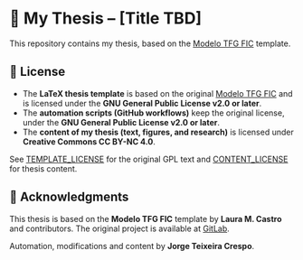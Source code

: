 # 📝 My Thesis – [Title TBD]

This repository contains my thesis, based on the [Modelo TFG FIC](https://gitlab.com/lauramcastro/modelo-tfg-fic) template.

## 📜 License

- The **LaTeX thesis template** is based on the original [Modelo TFG FIC](https://gitlab.com/lauramcastro/modelo-tfg-fic) and is licensed under the **GNU General Public License v2.0 or later**.
- The **automation scripts (GitHub workflows)** keep the original license, under the **GNU General Public License v2.0 or later**.
- The **content of my thesis (text, figures, and research)** is licensed under **Creative Commons CC BY-NC 4.0**.

See [TEMPLATE_LICENSE](licenses/TEMPLATE_LICENSE) for the original GPL text and [CONTENT_LICENSE](licenses/CONTENT_LICENSE) for thesis content.

## 📢 Acknowledgments

This thesis is based on the **Modelo TFG FIC** template by **Laura M. Castro** and contributors. The original project is available at [GitLab](https://gitlab.com/lauramcastro/modelo-tfg-fic).

Automation, modifications and content by **Jorge Teixeira Crespo**.
